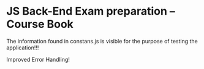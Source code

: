 # JS Back-End Exam preparation – Course Book

The information found in constans.js is visible for the purpose of testing the application!!!

Improved Error Handling!
